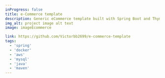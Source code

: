 ```yaml
---
inProgress: false
title: e-Commerce template
description: Generic eCommerce template built with Spring Boot and Thymeleaf, featuring a modular and scalable architecture with integrated security and data persistence. Dockerized for easy deployment and optimized for performance and scalability on AWS.
img_alt: project image alt text
image: imageEcommerce

link: https://github.com/Victorbb2699/e-commerce-template
tags:   
  - 'spring'
  - 'docker'
  - 'aws'
  - 'mysql'
  - 'java'
  - 'maven'
---
```

